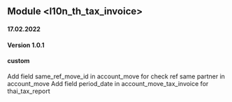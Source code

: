 ## Module <l10n_th_tax_invoice>

#### 17.02.2022
#### Version 1.0.1
#### custom
Add field same_ref_move_id in account_move for check ref same partner in account_move
Add field period_date in account_move_tax_invoice for thai_tax_report